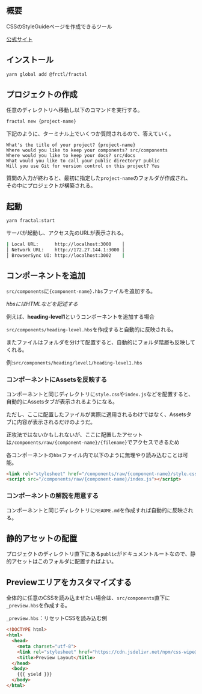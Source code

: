 ## 概要

CSSのStyleGuideページを作成できるツール

[公式サイト](https://fractal.build/)



## インストール

```bash
yarn global add @frctl/fractal
```



## プロジェクトの作成

任意のディレクトリへ移動し以下のコマンドを実行する。

```bash
fractal new {project-name}
```



下記のように、ターミナル上でいくつか質問されるので、答えていく。

```
What's the title of your project? {project-name}
Where would you like to keep your components? src/components
Where would you like to keep your docs? src/docs
What would you like to call your public directory? public
Will you use Git for version control on this project? Yes
```

質問の入力が終わると、最初に指定した`project-name`のフォルダが作成され、その中にプロジェクトが構築される。



##  起動

```bash
yarn fractal:start
```

サーバが起動し、アクセス先のURLが表示される。

```bash
| Local URL:      http://localhost:3000    │
│ Network URL:    http://172.27.144.1:3000 │
│ BrowserSync UI: http://localhost:3002    | 
```



## コンポーネントを追加

`src/components`に`{component-name}.hbs`ファイルを追加する。

*hbsにはHTMLなどを記述する*



例えば、**heading-level1**というコンポーネントを追加する場合

`src/components/heading-level.hbs`を作成すると自動的に反映される。



またファイルはフォルダを分けて配置すると、自動的にフォルダ階層も反映してくれる。

例:`src/components/heading/level1/heading-level1.hbs`



### コンポーネントにAssetsを反映する

コンポーネントと同じディレクトリに`style.css`や`index.js`などを配置すると、自動的にAssetsタブが表示されるようになる。

ただし、ここに配置したファイルが実際に適用されるわけではなく、Assetsタブに内容が表示されるだけのようだ。



正攻法ではないかもしれないが、ここに配置したアセットは`/components/raw/{component-name}/{filename}`でアクセスできるため

各コンポーネントの`hbs`ファイル内で以下のように無理やり読み込むことは可能。



```html
<link rel="stylesheet" href="/components/raw/{component-name}/style.css">
<script src="/components/raw/{component-name}/index.js"></script>
```



### コンポーネントの解説を用意する

コンポーネントと同じディレクトリに`README.md`を作成すれば自動的に反映される。





## 静的アセットの配置

プロジェクトのディレクトリ直下にある`public`がドキュメントルートなので、静的アセットはこのフォルダに配置すればよい。



## Previewエリアをカスタマイズする

全体的に任意のCSSを読み込ませたい場合は、`src/components`直下に`_preview.hbs`を作成する。



`_preview.hbs`：リセットCSSを読み込む例

```html
<!DOCTYPE html>
<html>
  <head>
    <meta charset="utf-8">
    <link rel="stylesheet" href="https://cdn.jsdelivr.net/npm/css-wipe@4.3.0/index.min.css">
    <title>Preview Layout</title>
  </head>
  <body>
    {{{ yield }}}
  </body>
</html>
```